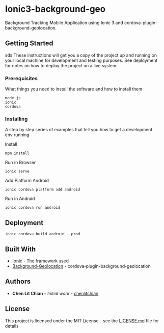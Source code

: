 # Ionic3-background-geo

Background Tracking Mobile Application using Ionic 3 and cordova-plugin-background-geolocation.

## Getting Started
sds
These instructions will get you a copy of the project up and running on your local machine for development and testing purposes. See deployment for notes on how to deploy the project on a live system.

### Prerequisites

What things you need to install the software and how to install them

```
node.js
ionic
cordova
```

### Installing

A step by step series of examples that tell you how to get a development env running

Install

```
npm install
```

Run in Browser

```
ionic serve
```


Add Platform Android

```
ionic cordova platform add android
```


Run in Android

```
ionic cordova run android
```


## Deployment

```
ionic cordova build android --prod
```

## Built With

* [Ionic](https://ionicframework.com/docs/v3/) - The framework used
* [Background-Geolocation](https://github.com/mauron85/cordova-plugin-background-geolocation/) - cordova-plugin-background-geolocation

## Authors

* **Chen Lit Chian** - *Initial work* - [chenlitchian](https://github.com/chenlitchian/)


## License

This project is licensed under the MIT License - see the [LICENSE.md](LICENSE.md) file for details

